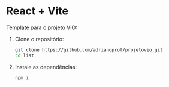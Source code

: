 # React + Vite

Template para o projeto VIO:

1. Clone o repositório:
   ```sh
   git clone https://github.com/adrianoprof/projetovio.git
   cd list

2. Instale as dependências:
   ```sh
   npm i
